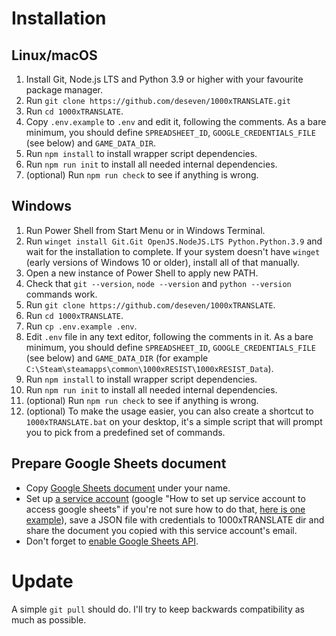 # Installation

## Linux/macOS
1. Install Git, Node.js LTS and Python 3.9 or higher with your favourite package manager.
2. Run `git clone https://github.com/deseven/1000xTRANSLATE.git`
3. Run `cd 1000xTRANSLATE`.
4. Copy `.env.example` to `.env` and edit it, following the comments. As a bare minimum, you should define `SPREADSHEET_ID`, `GOOGLE_CREDENTIALS_FILE` (see below) and `GAME_DATA_DIR`.
5. Run `npm install` to install wrapper script dependencies.
6. Run `npm run init` to install all needed internal dependencies.
7. (optional) Run `npm run check` to see if anything is wrong.

## Windows
1. Run Power Shell from Start Menu or in Windows Terminal.
2. Run `winget install Git.Git OpenJS.NodeJS.LTS Python.Python.3.9` and wait for the installation to complete. If your system doesn't have `winget` (early versions of Windows 10 or older), install all of that manually.
3. Open a new instance of Power Shell to apply new PATH.
4. Check that `git --version`, `node --version` and `python --version` commands work.
5. Run `git clone https://github.com/deseven/1000xTRANSLATE`.
6. Run `cd 1000xTRANSLATE`.
7. Run `cp .env.example .env`.
8. Edit `.env` file in any text editor, following the comments in it. As a bare minimum, you should define `SPREADSHEET_ID`, `GOOGLE_CREDENTIALS_FILE` (see below) and `GAME_DATA_DIR` (for example `C:\Steam\steamapps\common\1000xRESIST\1000xRESIST_Data`).
9. Run `npm install` to install wrapper script dependencies.
10. Run `npm run init` to install all needed internal dependencies.
11. (optional) Run `npm run check` to see if anything is wrong.
12. (optional) To make the usage easier, you can also create a shortcut to `1000xTRANSLATE.bat` on your desktop, it's a simple script that will prompt you to pick from a predefined set of commands.

## Prepare Google Sheets document
 - Copy [Google Sheets document](https://docs.google.com/spreadsheets/d/10KcHa_iS_RSgsVauCDe6EKbskN4iZfaT9PPjdGJk--4/edit?usp=sharing) under your name.
 - Set up [a service account](https://console.cloud.google.com/) (google "How to set up service account to access google sheets" if you're not sure how to do that, [here is one example](https://stackoverflow.com/a/76838253)), save a JSON file with credentials to 1000xTRANSLATE dir and share the document you copied with this service account's email.
 - Don't forget to [enable Google Sheets API](https://support.google.com/googleapi/answer/6158841?hl=en).


# Update
A simple `git pull` should do. I'll try to keep backwards compatibility as much as possible.